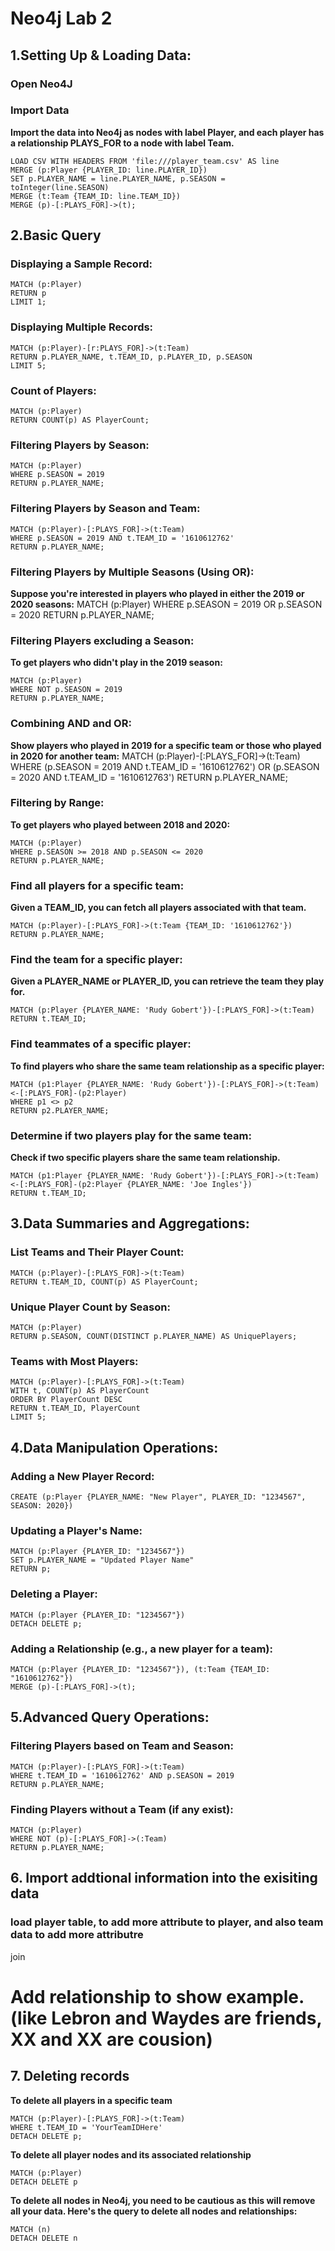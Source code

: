 # Neo4j Lab 2

## 1.Setting Up & Loading Data:
### Open Neo4J

### Import Data
**Import the data into Neo4j as nodes with label Player, and each player has a relationship PLAYS_FOR to a node with label Team.**
```
LOAD CSV WITH HEADERS FROM 'file:///player_team.csv' AS line
MERGE (p:Player {PLAYER_ID: line.PLAYER_ID})
SET p.PLAYER_NAME = line.PLAYER_NAME, p.SEASON = toInteger(line.SEASON)
MERGE (t:Team {TEAM_ID: line.TEAM_ID})
MERGE (p)-[:PLAYS_FOR]->(t);
```

## 2.Basic Query
### Displaying a Sample Record:
```
MATCH (p:Player)
RETURN p
LIMIT 1;
```

### Displaying Multiple Records:
```
MATCH (p:Player)-[r:PLAYS_FOR]->(t:Team)
RETURN p.PLAYER_NAME, t.TEAM_ID, p.PLAYER_ID, p.SEASON
LIMIT 5;
```

### Count of Players:
```
MATCH (p:Player)
RETURN COUNT(p) AS PlayerCount;
```

### Filtering Players by Season:
```
MATCH (p:Player)
WHERE p.SEASON = 2019
RETURN p.PLAYER_NAME;
```

### Filtering Players by Season and Team:
``` 
MATCH (p:Player)-[:PLAYS_FOR]->(t:Team)
WHERE p.SEASON = 2019 AND t.TEAM_ID = '1610612762'
RETURN p.PLAYER_NAME;
```

### Filtering Players by Multiple Seasons (Using OR):
**Suppose you're interested in players who played in either the 2019 or 2020 seasons:**
MATCH (p:Player)
WHERE p.SEASON = 2019 OR p.SEASON = 2020
RETURN p.PLAYER_NAME;

### Filtering Players excluding a Season:
**To get players who didn't play in the 2019 season:**
```
MATCH (p:Player)
WHERE NOT p.SEASON = 2019
RETURN p.PLAYER_NAME;
```

### Combining AND and OR:
**Show players who played in 2019 for a specific team or those who played in 2020 for another team:**
MATCH (p:Player)-[:PLAYS_FOR]->(t:Team)
WHERE (p.SEASON = 2019 AND t.TEAM_ID = '1610612762') OR (p.SEASON = 2020 AND t.TEAM_ID = '1610612763')
RETURN p.PLAYER_NAME;

### Filtering by Range:
**To get players who played between 2018 and 2020:**
``` 
MATCH (p:Player)
WHERE p.SEASON >= 2018 AND p.SEASON <= 2020
RETURN p.PLAYER_NAME;
```

### Find all players for a specific team:
**Given a TEAM_ID, you can fetch all players associated with that team.**
```
MATCH (p:Player)-[:PLAYS_FOR]->(t:Team {TEAM_ID: '1610612762'})
RETURN p.PLAYER_NAME;
```

### Find the team for a specific player:
**Given a PLAYER_NAME or PLAYER_ID, you can retrieve the team they play for.**
```
MATCH (p:Player {PLAYER_NAME: 'Rudy Gobert'})-[:PLAYS_FOR]->(t:Team)
RETURN t.TEAM_ID;
```


### Find teammates of a specific player:
**To find players who share the same team relationship as a specific player:**
```
MATCH (p1:Player {PLAYER_NAME: 'Rudy Gobert'})-[:PLAYS_FOR]->(t:Team)<-[:PLAYS_FOR]-(p2:Player)
WHERE p1 <> p2
RETURN p2.PLAYER_NAME;
```


### Determine if two players play for the same team:
**Check if two specific players share the same team relationship.**
```
MATCH (p1:Player {PLAYER_NAME: 'Rudy Gobert'})-[:PLAYS_FOR]->(t:Team)<-[:PLAYS_FOR]-(p2:Player {PLAYER_NAME: 'Joe Ingles'})
RETURN t.TEAM_ID;
```


## 3.Data Summaries and Aggregations:

### List Teams and Their Player Count:
```
MATCH (p:Player)-[:PLAYS_FOR]->(t:Team)
RETURN t.TEAM_ID, COUNT(p) AS PlayerCount;
```

### Unique Player Count by Season:
```
MATCH (p:Player)
RETURN p.SEASON, COUNT(DISTINCT p.PLAYER_NAME) AS UniquePlayers;
```

### Teams with Most Players:
```
MATCH (p:Player)-[:PLAYS_FOR]->(t:Team)
WITH t, COUNT(p) AS PlayerCount
ORDER BY PlayerCount DESC
RETURN t.TEAM_ID, PlayerCount
LIMIT 5;
```

## 4.Data Manipulation Operations:

### Adding a New Player Record:
```
CREATE (p:Player {PLAYER_NAME: "New Player", PLAYER_ID: "1234567", SEASON: 2020})
```

### Updating a Player's Name:
```
MATCH (p:Player {PLAYER_ID: "1234567"})
SET p.PLAYER_NAME = "Updated Player Name"
RETURN p;
```

### Deleting a Player:
```
MATCH (p:Player {PLAYER_ID: "1234567"})
DETACH DELETE p;
```

### Adding a Relationship (e.g., a new player for a team):
```
MATCH (p:Player {PLAYER_ID: "1234567"}), (t:Team {TEAM_ID: "1610612762"})
MERGE (p)-[:PLAYS_FOR]->(t);
```


## 5.Advanced Query Operations:
### Filtering Players based on Team and Season:
```
MATCH (p:Player)-[:PLAYS_FOR]->(t:Team)
WHERE t.TEAM_ID = '1610612762' AND p.SEASON = 2019
RETURN p.PLAYER_NAME;
```

### Finding Players without a Team (if any exist):
```
MATCH (p:Player)
WHERE NOT (p)-[:PLAYS_FOR]->(:Team)
RETURN p.PLAYER_NAME;
```


## 6. Import addtional information into the exisiting data
### load player table, to add more attribute to player, and also team data to add more attributre
join

# Add relationship to show example. (like Lebron and Waydes are friends, XX and XX are cousion)


## 7. Deleting records
**To delete all players in a specific team**
```
MATCH (p:Player)-[:PLAYS_FOR]->(t:Team)
WHERE t.TEAM_ID = 'YourTeamIDHere'
DETACH DELETE p;
```

**To delete all player nodes and its associated relationship**
```
MATCH (p:Player)
DETACH DELETE p
```

**To delete all nodes in Neo4j, you need to be cautious as this will remove all your data. Here's the query to delete all nodes and relationships:**
```
MATCH (n)
DETACH DELETE n
```
 
